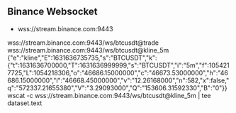 <h2>Binance Websocket</h2>
<ul><li>wss://stream.binance.com:9443</li></ul>
<!-- Example trade stream btc/usdt -->
wss://stream.binance.com:9443/ws/btcusdt@trade
<!-- Example candlestick data -->
wss://stream.binance.com:9443/ws/btcusdt@kline_5m
<!-- Example output:  -->
{"e":"kline","E":1631636735735,"s":"BTCUSDT","k":{"t":1631636700000,"T":1631636999999,"s":"BTCUSDT","i":"5m","f":1054217725,"L":1054218306,"o":"46686.15000000","c":"46673.53000000","h":"46686.15000000","l":"46668.45000000","v":"12.26168000","n":582,"x":false,"q":"572337.21655380","V":"3.29093000","Q":"153606.31592330","B":"0"}}
<!-- To save data stream set to file -->
wscat -c wss://stream.binance.com:9443/ws/btcusdt@kline_5m | tee dataset.text
